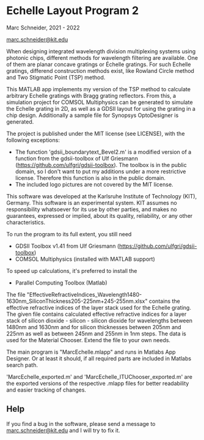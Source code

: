 
Echelle Layout Program 2
===============================================

Marc Schneider, 2021 - 2022

marc.schneider@kit.edu

When designing integrated wavelength division multiplexing systems using
photonic chips, different methods for wavelength filtering are available.
One of them are planar concave gratings or Échelle gratings. For such
Echelle gratings, differend construction methods exist, like Rowland
Circle method and Two Stigmatic Point (TSP) method.

This MATLAB app implements my version of the TSP method to calculate
arbitrary Echelle gratings with Bragg grating reflectors. From this, a
simulation project for COMSOL Multiphysics can be generated to simulate
the Echelle grating in 2D, as well as a GDSII layout for using the
grating in a chip design. Additionally a sample file for Synopsys
OptoDesigner is generated.

The project is published under the MIT license (see LICENSE), with the
following exceptions:

- The function 'gdsii_boundarytext_Bevel2.m' is a modified version of
  a function from the gdsii-toolbox of Ulf Griesmann
  (https://github.com/ulfgri/gdsii-toolbox). The toolbox is in the
  public domain, so I don't want to put my additions under a more
  restrictive license. Therefore this function is also in the public domain.
- The included logo pictures are not covered by the MIT license.

This software was developed at the Karlsruhe Institute of Technology (KIT),
Germany. This software is an experimental system. KIT assumes no
responsibility whatsoever for its use by other parties, and makes no
guarantees, expressed or implied, about its quality, reliability, or any
other characteristics.



To run the program to its full extent, you still need
- GDSII Toolbox v1.41 from Ulf Griesmann (https://github.com/ulfgri/gdsii-toolbox)
- COMSOL Multiphysics (installed with MATLAB support)

To speed up calculations, it's preferred to install the
- Parallel Computing Toolbox (Matlab)


The file "EffectiveRefractiveIndices_Wavelength1480-1630nm_SiliconThickness205-225nm+245-255nm.xlsx"
contains the effective refractive indices of the layer stack used for the
Echelle grating. The given file contains calculated effective refractive
indices for a layer stack of silicon dioxide - silicon - silicon dioxide
for wavelengths between 1480nm and 1630nm and for silicon thicknesses
between 205nm and 225nm as well as between 245nm and 255nm in 1nm steps.
The data is used for the Material Chooser. Extend the file to your own needs.

The main program is "MarcEchelle.mlapp" and runs in Matlabs App Designer.
Or at least it should, if all required parts are included in Matlabs search path.

'MarcEchelle_exported.m' and 'MarcEchelle_ITUChooser_exported.m' are the exported
versions of the respective .mlapp files for better readability and easier tracking
of changes.


Help
----
If you find a bug in the software, please send a message to 
marc.schneider@kit.edu and I will try to fix it.
